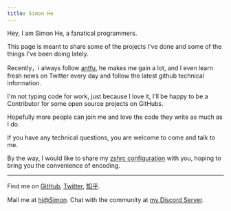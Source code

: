 ```yaml
---
title: Simon He
---
```


<ClientOnly>
  <Plum/>
</ClientOnly>

<Typing>
  Hey, I am Simon He, a fanatical programmers.
</Typing>

This page is meant to share some of the projects I've done and some of the things I've been doing lately.

Recently，i always follow [antfu](https://github.com/antfu), he makes me gain a lot, and I even learn fresh news on Twitter every day and follow the latest github technical information.

I'm not typing code for work, just because I love it, I'll be happy to be  a Contributor for some open source projects on GitHubs.

Hopefully more people can join me and love the code they write as much as I do.

If you have any technical questions, you are welcome to come and talk to me.

By the way, I would like to share my [zshrc configuration](https://github.com/Simon-He95/directory-configuration) with you, hoping to bring you the convenience of encoding.

***

Find me on [GitHub](https://github.com/Simon-He95), [Twitter](https://twitter.com/simon_he1995), [知乎](https://www.zhihu.com/people/zka0cr).

Mail me at [hi@Simon](mailto:13917107469@163.com).
Chat with the community at [my Discord Server](https://discord.gg/r4hjJ6WT).
